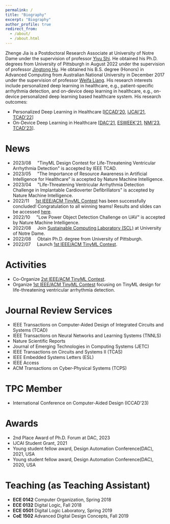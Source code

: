 ```yaml
---
permalink: /
title: "Biography"
excerpt: "Biography"
author_profile: true
redirect_from: 
  - /about/
  - /about.html
---
```

Zhenge Jia is a Postdoctoral Research Associate at University of Notre Dame under the supervision of professor [Yiyu Shi](https://www3.nd.edu/~scl/index.html). He obtained his Ph.D. degrees from University of Pittsburgh in August 2022 under the supervision of professor [Jingtong Hu](https://sites.pitt.edu/~jthu/index.html). He obtained his B.S. degree (Honors) in Advanced Computing from Australian National University in December 2017 under the supervision of professor [Weifa Liang](https://www.cs.cityu.edu.hk/~weliang/). His research interests include personalized deep learning in healthcare, e.g., patient-specific arrhythmia detection, and on-device deep learning in healthcare, e.g., on-device personalized deep learning based healthcare system.
His research outcomes: 
* Personalized Deep Learning in Healthcare [[ICCAD'20](https://dl.acm.org/doi/abs/10.1145/3400302.3415774?casa_token=tqZyGxa0C34AAAAA:gulGfir-bcDA-Y5VLTB6Dofwk20T4rGazQjxrxcH10hyNhrpHaW5vocT9eviqRBDMvYE_553wDGq7ao), [IJCAI'21](https://www.ijcai.org/proceedings/2021/0359.pdf), [TCAD'22](https://ieeexplore.ieee.org/document/9743335)]
* On-Device Deep Learning in Healthcare [[DAC'21](https://ieeexplore.ieee.org/document/9586123/metrics#metrics), [ESWEEK'21](https://dl.acm.org/doi/10.1145/3476987), [NMI'23](https://www.nature.com/articles/s42256-023-00670-0), [TCAD'23](https://arxiv.org/abs/2305.05105)].


# News
* 2023/08 &nbsp; &nbsp;    "TinyML Design Contest for Life-Threatening Ventricular Arrhythmia Detection" is accepted by IEEE TCAD.
* 2023/05 &nbsp; &nbsp;    "The Importance of Resource Awareness in Artificial Intelligence for Healthcare" is accepted by Nature Machine Intelligence.
* 2023/04 &nbsp; &nbsp;    "Life-Threatening Ventricular Arrhythmia Detection Challenge in Implantable Cardioverter Defibrillators" is accepted by Nature Machine Intelligence.
* 2022/11 &nbsp; &nbsp;    [1st IEEE/ACM TinyML Contest](https://tinymlcontest.github.io/TinyML-Design-Contest/) has been successfully concluded! Congratulation to all winning teams! Results and slides can be accessed [here](https://tinymlcontest.github.io/TinyML-Design-Contest/Winners.html).
* 2022/10 &nbsp; &nbsp;    "Low Power Object Detection Challenge on UAV" is accepted by Nature Machine Intelligence.
* 2022/08 &nbsp; &nbsp;    Join [Sustainable Computing Laboratory (SCL)](https://www3.nd.edu/~scl/index.html) at University of Notre Dame.
* 2022/08 &nbsp; &nbsp;    Obtain Ph.D. degree from University of Pittsburgh.
* 2022/07 &nbsp; &nbsp;    Launch [1st IEEE/ACM TinyML Contest](https://tinymlcontest.github.io/TinyML-Design-Contest/).

<!--# Conference Program Committee Services
-->

# Activities
* Co-Organize [2st IEEE/ACM TinyML Contest](https://tinymlcontest.github.io/TinyML-Design-Contest-2023/index.html). 
* Organize [1st IEEE/ACM TinyML Contest](https://tinymlcontest.github.io/TinyML-Design-Contest/) focusing on TinyML design for life-threatening ventricular arrhythmia detection. 

# Journal Review Services
* IEEE Transactions on Computer-Aided Design of Integrated Circuits and Systems (TCAD)
* IEEE Transactions on Neural Networks and Learning Systems (TNNLS)
* Nature Scientific Reports
* Journal of Emerging Technologies in Computing Systems (JETC)
* IEEE Transactions on Circuits and Systems II (TCAS)
* IEEE Embedded Systems Letters (ESL)
* IEEE Access
* ACM Transactions on Cyber-Physical Systems (TCPS)

# TPC Member
* International Conference on Computer-Aided Design (ICCAD'23)

# Awards
* 2nd Place Award of Ph.D. Forum at DAC, 2023
* IJCAI Student Grant, 2021
* Young student fellow award, Design Automation Conference(DAC), 2021, USA 
* Young student fellow award, Design Automation Conference(DAC), 2020, USA

# Teaching (as Teaching Assistant)
* **ECE 0142** Computer Organization, Spring 2018
* **ECE 0132** Digital Logic, Fall 2018
* **ECE 0501** Digital Logic Laboratory, Spring 2019
* **CoE 1502** Advanced Digital Design Concepts, Fall 2019